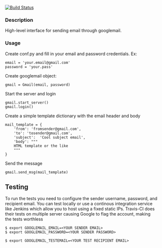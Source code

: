 [![Build Status](https://travis-ci.com/orlandodiaz/googlemail.svg?branch=master)](https://travis-ci.com/orlandodiaz/googlemail)

### Description
High-level interface for sending email through googlemail.

### Usage

Create conf.py and fill in your email and password credentials. Ex:

    email = 'your.email@gmail.com'
    password = 'your.pass'   

Create googlemail object:
    
    gmail = Gmail(email, password)
    
 Start the server and login
 
    gmail.start_server()
    gmail.login()
    
 Create a simple template dictionary with the email header and body
 
    mail_template = {
        'from': 'fromsender@gmail.com',
        'to': 'tosender@gmail.com',
        'subject':  'Cool subject email',
        'body': """
        HTML template or the like
        """
    }
    
 Send the message
 
    gmail.send_msg(mail_template)

## Testing
To run the tests you need to configure the sender username, password, and recipient email. You can test locally or use a continous integration service like Jenkins
which allow you to host using a fixed static IPs. Travis-CI does their tests on multiple server causing Google to flag the account, making the tests worthless

    $ export GOOGLEMAIL_EMAIL=<YOUR SENDER EMAIL>
    $ export GOOGLEMAIL_PASSWORD=<YOUR SENDER PASSWORD>

    $ export GOOGLEMAIL_TESTEMAIL=<YOUR TEST RECIPIENT EMAIL>

